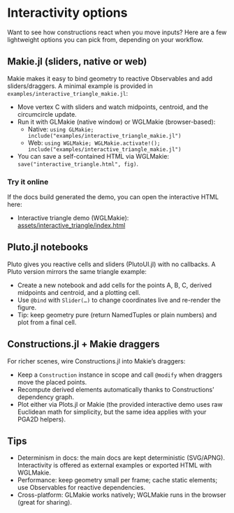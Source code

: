 # Interactivity options

Want to see how constructions react when you move inputs? Here are a few lightweight options you can pick from, depending on your workflow.

## Makie.jl (sliders, native or web)

Makie makes it easy to bind geometry to reactive Observables and add sliders/draggers. A minimal example is provided in `examples/interactive_triangle_makie.jl`:

- Move vertex C with sliders and watch midpoints, centroid, and the circumcircle update.
- Run it with GLMakie (native window) or WGLMakie (browser-based):
  - Native: `using GLMakie; include("examples/interactive_triangle_makie.jl")`
  - Web: `using WGLMakie; WGLMakie.activate!(); include("examples/interactive_triangle_makie.jl")`
- You can save a self-contained HTML via WGLMakie: `save("interactive_triangle.html", fig)`.

### Try it online

If the docs build generated the demo, you can open the interactive HTML here:

- Interactive triangle demo (WGLMakie): [assets/interactive_triangle/index.html](assets/interactive_triangle/index.html)

## Pluto.jl notebooks

Pluto gives you reactive cells and sliders (PlutoUI.jl) with no callbacks. A Pluto version mirrors the same triangle example:

- Create a new notebook and add cells for the points A, B, C, derived midpoints and centroid, and a plotting cell.
- Use `@bind` with `Slider(…)` to change coordinates live and re-render the figure.
- Tip: keep geometry pure (return NamedTuples or plain numbers) and plot from a final cell.

## Constructions.jl + Makie draggers

For richer scenes, wire Constructions.jl into Makie’s draggers:

- Keep a `Construction` instance in scope and call `@modify` when draggers move the placed points.
- Recompute derived elements automatically thanks to Constructions’ dependency graph.
- Plot either via Plots.jl or Makie (the provided interactive demo uses raw Euclidean math for simplicity, but the same idea applies with your PGA2D helpers).

## Tips

- Determinism in docs: the main docs are kept deterministic (SVG/APNG). Interactivity is offered as external examples or exported HTML with WGLMakie.
- Performance: keep geometry small per frame; cache static elements; use Observables for reactive dependencies.
- Cross-platform: GLMakie works natively; WGLMakie runs in the browser (great for sharing).